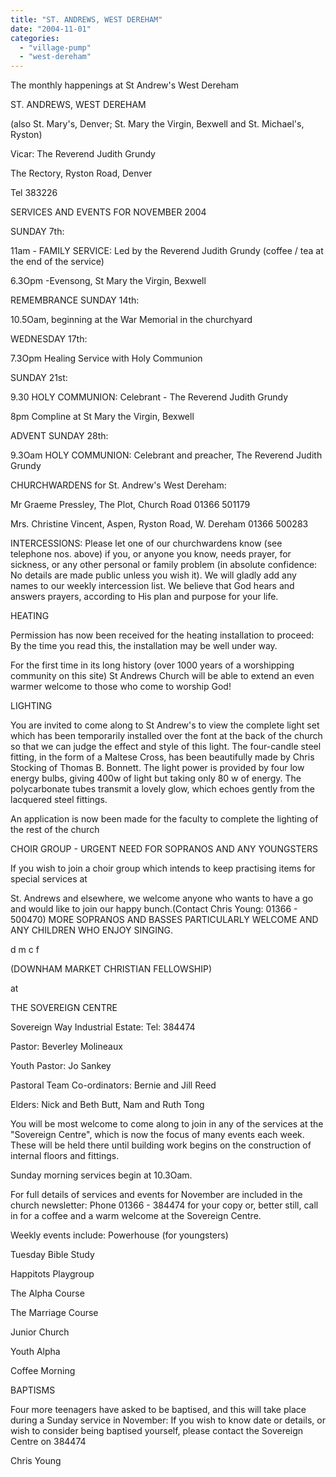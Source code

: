 ```yaml
---
title: "ST. ANDREWS, WEST DEREHAM"
date: "2004-11-01"
categories: 
  - "village-pump"
  - "west-dereham"
---
```


The monthly happenings at St Andrew's West Dereham

ST. ANDREWS, WEST DEREHAM

(also St. Mary's, Denver; St. Mary the Virgin, Bexwell and St. Michael's, Ryston)

Vicar: The Reverend Judith Grundy

The Rectory, Ryston Road, Denver

Tel 383226

SERVICES AND EVENTS FOR NOVEMBER 2004

SUNDAY 7th:

11am - FAMILY SERVICE: Led by the Reverend Judith Grundy (coffee / tea at the end of the service)

6.3Opm -Evensong, St Mary the Virgin, Bexwell

REMEMBRANCE SUNDAY 14th:

10.5Oam, beginning at the War Memorial in the churchyard

WEDNESDAY 17th:

7.3Opm Healing Service with Holy Communion

SUNDAY 21st:

9.30 HOLY COMMUNION: Celebrant - The Reverend Judith Grundy

8pm Compline at St Mary the Virgin, Bexwell

ADVENT SUNDAY 28th:

9.3Oam HOLY COMMUNION: Celebrant and preacher, The Reverend Judith Grundy

CHURCHWARDENS for St. Andrew's West Dereham:

Mr Graeme Pressley, The Plot, Church Road 01366 501179

Mrs. Christine Vincent, Aspen, Ryston Road, W. Dereham 01366 500283

INTERCESSIONS: Please let one of our churchwardens know (see telephone nos. above) if you, or anyone you know, needs prayer, for sickness, or any other personal or family problem (in absolute confidence: No details are made public unless you wish it). We will gladly add any names to our weekly intercession list. We believe that God hears and answers prayers, according to His plan and purpose for your life.

HEATING

Permission has now been received for the heating installation to proceed: By the time you read this, the installation may be well under way.

For the first time in its long history (over 1000 years of a worshipping community on this site) St Andrews Church will be able to extend an even warmer welcome to those who come to worship God!

LIGHTING

You are invited to come along to St Andrew's to view the complete light set which has been temporarily installed over the font at the back of the church so that we can judge the effect and style of this light. The four-candle steel fitting, in the form of a Maltese Cross, has been beautifully made by Chris Stocking of Thomas B. Bonnett. The light power is provided by four low energy bulbs, giving 400w of light but taking only 80 w of energy. The polycarbonate tubes transmit a lovely glow, which echoes gently from the lacquered steel fittings.

An application is now been made for the faculty to complete the lighting of the rest of the church

CHOIR GROUP - URGENT NEED FOR SOPRANOS AND ANY YOUNGSTERS

If you wish to join a choir group which intends to keep practising items for special services at

St. Andrews and elsewhere, we welcome anyone who wants to have a go and would like to join our happy bunch.(Contact Chris Young: 01366 - 500470) MORE SOPRANOS AND BASSES PARTICULARLY WELCOME AND ANY CHILDREN WHO ENJOY SINGING.

d m c f

(DOWNHAM MARKET CHRISTIAN FELLOWSHIP)

at

THE SOVEREIGN CENTRE

Sovereign Way Industrial Estate: Tel: 384474

Pastor: Beverley Molineaux

Youth Pastor: Jo Sankey

Pastoral Team Co-ordinators: Bernie and Jill Reed

Elders: Nick and Beth Butt, Nam and Ruth Tong

You will be most welcome to come along to join in any of the services at the "Sovereign Centre", which is now the focus of many events each week. These will be held there until building work begins on the construction of internal floors and fittings.

Sunday morning services begin at 10.3Oam.

For full details of services and events for November are included in the church newsletter: Phone 01366 - 384474 for your copy or, better still, call in for a coffee and a warm welcome at the Sovereign Centre.

Weekly events include: Powerhouse (for youngsters)

Tuesday Bible Study

Happitots Playgroup

The Alpha Course

The Marriage Course

Junior Church

Youth Alpha

Coffee Morning

BAPTISMS

Four more teenagers have asked to be baptised, and this will take place during a Sunday service in November: If you wish to know date or details, or wish to consider being baptised yourself, please contact the Sovereign Centre on 384474

Chris Young
